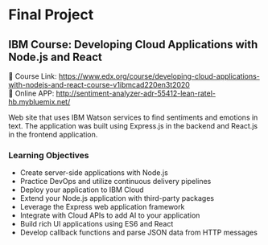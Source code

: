 # Final Project
## IBM Course: Developing Cloud Applications with Node.js and React

🔗 Course Link: https://www.edx.org/course/developing-cloud-applications-with-nodejs-and-react-course-v1ibmcad220en3t2020  
🔗 Online APP: http://sentiment-analyzer-adr-55412-lean-ratel-hb.mybluemix.net/

Web site that uses IBM Watson services to find sentiments and emotions in text. The application was built using Express.js in the backend and React.js in the frontend application. 

### Learning Objectives
* Create server-side applications with Node.js 
* Practice DevOps and utilize continuous delivery pipelines 
* Deploy your application to IBM Cloud  
* Extend your Node.js application with third-party packages  
* Leverage the Express web application framework  
* Integrate with Cloud APIs to add AI to your application 
* Build rich UI applications using ES6 and React 
* Develop callback functions and parse JSON data from HTTP messages 

